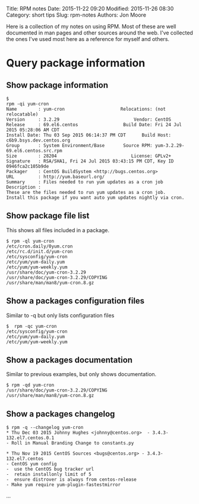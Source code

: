 Title: RPM notes
Date: 2015-11-22 09:20
Modified: 2015-11-26 08:30
Category: short tips
Slug: rpm-notes
Authors: Jon Moore

Here is a collection of my notes on using RPM.  Most of these are well documented in man pages and other sources around the web.  I've collected the ones I've used most here as a reference for myself and others.  

Query package information
=========================

Show package information
------------------------

	$
	rpm -qi yum-cron
	Name        : yum-cron                     Relocations: (not relocatable)
	Version     : 3.2.29                            Vendor: CentOS
	Release     : 69.el6.centos                 Build Date: Fri 24 Jul 2015 05:28:06 AM CDT
	Install Date: Thu 03 Sep 2015 06:14:37 PM CDT      Build Host: c6b9.bsys.dev.centos.org
	Group       : System Environment/Base       Source RPM: yum-3.2.29-69.el6.centos.src.rpm
	Size        : 28204                            License: GPLv2+
	Signature   : RSA/SHA1, Fri 24 Jul 2015 03:43:15 PM CDT, Key ID 0946fca2c105b9de
	Packager    : CentOS BuildSystem <http://bugs.centos.org>
	URL         : http://yum.baseurl.org/
	Summary     : Files needed to run yum updates as a cron job
	Description :
	These are the files needed to run yum updates as a cron job.
	Install this package if you want auto yum updates nightly via cron.

Show package file list
------------------------

This shows all files included in a package.

	$ rpm -ql yum-cron
	/etc/cron.daily/0yum.cron
	/etc/rc.d/init.d/yum-cron
	/etc/sysconfig/yum-cron
	/etc/yum/yum-daily.yum
	/etc/yum/yum-weekly.yum
	/usr/share/doc/yum-cron-3.2.29
	/usr/share/doc/yum-cron-3.2.29/COPYING
	/usr/share/man/man8/yum-cron.8.gz

Show a packages configuration files
-----------------------------------

Similar to -q but only lists configuration files

	$  rpm -qc yum-cron
	/etc/sysconfig/yum-cron
	/etc/yum/yum-daily.yum
	/etc/yum/yum-weekly.yum

Show a packages documentation
-----------------------------

Similar to previous examples, but only shows documentation.

	$ rpm -qd yum-cron
	/usr/share/doc/yum-cron-3.2.29/COPYING
	/usr/share/man/man8/yum-cron.8.gz

Show a packages changelog
--------------------------

	$ rpm -q --changelog yum-cron
	* Thu Dec 03 2015 Johnny Hughes <johnny@centos.org>  - 3.4.3-132.el7.centos.0.1
	- Roll in Manual Branding Change to constants.py

	* Thu Nov 19 2015 CentOS Sources <bugs@centos.org> - 3.4.3-132.el7.centos
	- CentOS yum config
	-  use the CentOS bug tracker url
	-  retain installonly limit of 5
	-  ensure distrover is always from centos-release
	- Make yum require yum-plugin-fastestmirror
  ...
